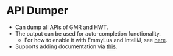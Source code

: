 # API Dumper

* Can dump all APIs of GMR and HWT.
* The output can be used for auto-completion functionality.
  * For how to enable it with EmmyLua and IntelliJ, see [here](https://github.com/AkiKonani/GMRDocumentation/blob/main/guides/development-environment.md#setting-up-autocompletion).
* Supports adding documentation via [this](https://github.com/AkiKonani/GMRAddOns/blob/1406b12821b485473b690e0916424211558f32ea/AddOns/APIDumper/APIDumper.lua#L111-L187).

